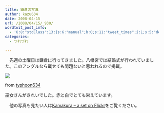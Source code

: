 ```yaml
---
title: 鎌倉の写真
author: kazu634
date: 2008-04-15
url: /2008/04/15/_930/
wordtwit_post_info:
  - 'O:8:"stdClass":13:{s:6:"manual";b:0;s:11:"tweet_times";i:1;s:5:"delay";i:0;s:7:"enabled";i:1;s:10:"separation";s:2:"60";s:7:"version";s:3:"3.7";s:14:"tweet_template";b:0;s:6:"status";i:2;s:6:"result";a:0:{}s:13:"tweet_counter";i:2;s:13:"tweet_log_ids";a:1:{i:0;i:3881;}s:9:"hash_tags";a:0:{}s:8:"accounts";a:1:{i:0;s:7:"kazu634";}}'
categories:
  - つれづれ

---
```

<div class="section">
<p>
    　先週の土曜日は鎌倉に行ってきました。八幡宮では結婚式が行われていました。このアングルなら載せても問題ないと思われるので掲載。
</p>
  
<p>
<center>
</center>
</p>
  
<p>
<a href="http://flickr.com/photos/7190707@N05/2415466487/" onclick="__gaTracker('send', 'event', 'outbound-article', 'http://flickr.com/photos/7190707@N05/2415466487/', '');" title="Marriage Ceremony in front of the Japanese gods"><img src="http://farm4.static.flickr.com/3200/2415466487_2f87e51b4a_m.jpg" /></a>
</p>
  
<p>
    from <a href="http://flickr.com/people/7190707@N05/" onclick="__gaTracker('send', 'event', 'outbound-article', 'http://flickr.com/people/7190707@N05/', 'typhoon634');">typhoon634</a>
</p></p> 
  
<p>
    巫女さんがきれいでした。赤と白でとても栄えています。
</p>
  
<p>
    　他の写真も見たい人は<a href="http://www.flickr.com/photos/7190707@N05/sets/72157604552333501/" onclick="__gaTracker('send', 'event', 'outbound-article', 'http://www.flickr.com/photos/7190707@N05/sets/72157604552333501/', 'Kamakura &#8211; a set on Flickr');" target="_blank">Kamakura &#8211; a set on Flickr</a>をご覧ください。
</p>
</div>